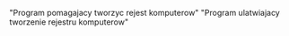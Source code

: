 "Program pomagajacy tworzyc rejest komputerow" 
"Program ulatwiajacy tworzenie rejestru komputerow" 
